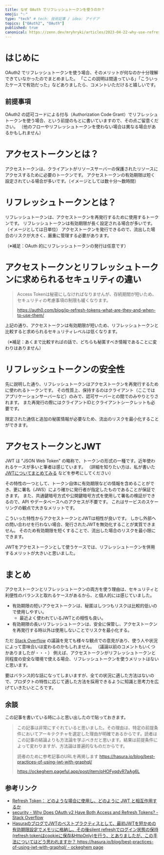 ```yaml
---
title: なぜ OAuth でリフレッシュトークンを使うのか？
emoji: "✨"
type: "tech" # tech: 技術記事 / idea: アイデア
topics: ["OAuth2", "OAuth"]
published: true
canonical: https://zenn.dev/mryhryki/articles/2023-04-22-why-use-refresh-token
---
```


# はじめに

OAuth2 でリフレッシュトークンを使う場合、そのメリットが何なのか十分理解できていなかったのでまとめました。
「ここの説明は間違っている」「こういったケースで有効だった」などありましたら、コメントいただけると嬉しいです。

## 前提事項

OAuth2 の認可コードによる付与（Authorization Code Grant）でリフレッシュトークンを使う場合、という前提のもとに書いていますので、その点ご留意ください。
（他のフローやリフレッシュトークンを使わない場合は異なる場合があるかもしれません）

# アクセストークンとは？

アクセストークンは、クライアントがリソースサーバーの保護されたリソースにアクセスするために必要のトークンです。
アクセストークンの有効期限は短く設定されている場合が多いです。（イメージとしては数十分〜数時間）

# リフレッシュトークンとは？

リフレッシュトークンは、アクセストークンを再発行するために使用するトークンです。
リフレッシュトークンは有効期限が長く設定される場合が多いです。（イメージとしては日単位）
アクセストークンを発行できるので、流出した場合のリスクが大きく、厳重に管理する必要があります。

（※補足：OAuth 的にリフレッシュトークンの発行は任意です）

# アクセストークンとリフレッシュトークンに求められるセキュリティの違い

> Access Tokenは秘密にしなければなりませんが、存続期間が短いため、セキュリティの考慮事項の制限も緩くなります。
>
> https://auth0.com/blog/jp-refresh-tokens-what-are-they-and-when-to-use-them/

上記の通り、アクセストークンは有効期限が短いため、リフレッシュトークンと比較すると求められるセキュリティレベルは低くなります。

（※補足：あくまで比較すればの話で、どちらも秘匿すべき情報であることに変わりはありません）

# リフレッシュトークンの安全性

先に説明した通り、リフレッシュトークンはアクセストークンを再発行するために使われるトークンです。
その性質上、保持するのはクライアント（ここではアプリケーションサーバーなど）のみで、認可サーバーとの間でのみやりとりされます。
また再発行の際にはクライアントIDとクライアントシークレットも必要です。

限定された通信と追加の秘匿情報が必要なため、流出のリスクを最小化することができます。

# アクセストークンとJWT

JWT は "JSON Web Token" の略称で、トークンの形式の一種です。近年使われるケースが多いと筆者は感じています。
（詳細を知りたい方は、私が書いた [JWTについてまとめてみる](https://zenn.dev/mryhryki/articles/2021-03-28-json-web-token) などを参考にしてください）

その特性の一つとして、トークン自体に有効期限などの情報を含めることができ、更に署名（JWS）により確かに発行者が指定したものであることが保証できます。
また、共通鍵暗号方式や公開鍵暗号方式を使用して署名の検証ができるので、API やデータベースへのアクセスが不要です。
これはサービスのスケーリングの観点で大きなメリットです。

こういった特性からアクセストークンとJWTは相性が良いです。
しかし外部への問い合わせを行わない場合、発行されたJWTを無効化することが実質できません。
そのため有効期限を短くすることで、流出した場合のリスクを最小限にできます。

JWTをアクセストークンとして使うケースでは、リフレッシュトークンを併用するメリットが大きいと思いました。

# まとめ

アクセストークンとリフレッシュトークンの両方を使う理由は、セキュリティと利便性のバランスと取れるケースがあるから、と個人的には感じていました。

- 有効期限の短いアクセストークンは、秘匿はしつつもリスクは比較的低いので使用しやすい。
  - 最近よく使われているJWTとの相性も良い。
- 有効期限の長いリフレッシュトークンは、安全に保管し、アクセストークンを再発行する時以外は使用しないことでリスクを最小化する。

ただ [Stack Overflow](https://stackoverflow.com/questions/3487991) の議論を見ても様々な観点での意見があり、使う人や状況によって意味合いは変わるのかもしれません。
（議論以前のコメントもいくつかありましたが・・・）
例えば、アクセストークンがリフレッシュトークンと同程度の安全な環境で使える場合、リフレッシュトークンを使うメリットはないと思います。

要はバランス的な話になってしまいますが、全ての状況に適した方法はないので、プロダクトの特性に応じて適した方法を採用できるように知識と思考力を広げていきたいところです。

## 余談

この記事を書いている時にふと思い出したので貼っておきます。

> この記事は非常にすぐれていると思いました。その理由は、特定の前提条件においてアーキテクチャを選定した理由が明確であるからです。読者はこの記事の結論よりも方法論を学ぶべきだと思います。結果は前提条件によって変わりますが、方法論は普遍的なものだからです。
>
> 読者のために参考記事のURLを再掲します
> https://hasura.io/blog/best-practices-of-using-jwt-with-graphql/
> 
> https://ockeghem.pageful.app/post/item/pHOFyqdvR7aAg6L

## 参考リンク

- [Refresh Token： どのような場合に使用し、どのように JWT と相互作用するか](https://auth0.com/blog/jp-refresh-tokens-what-are-they-and-when-to-use-them/)
- [security - Why Does OAuth v2 Have Both Access and Refresh Tokens? - Stack Overflow](https://stackoverflow.com/questions/3487991)
- [HasuraのブログでJWTのベストプラクティスとして、最初JWTを短かめの有効期限設定でメモリに格納し、その後silent refreshでログイン状態の保持\(refresh tokenはcookieに保存&HttpOnly\)を行う、とありましたが、この手法についてはどう思われますか？ https://hasura.io/blog/best-practices-of-using-jwt-with-graphql/ - ockeghem page](https://ockeghem.pageful.app/post/item/pHOFyqdvR7aAg6L)
